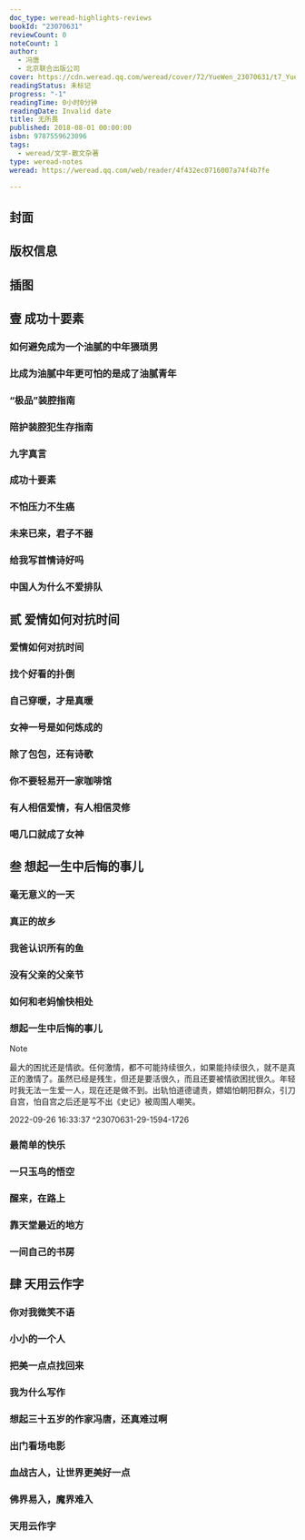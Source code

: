 ```yaml
---
doc_type: weread-highlights-reviews
bookId: "23070631"
reviewCount: 0
noteCount: 1
author:
  - 冯唐
  - 北京联合出版公司
cover: https://cdn.weread.qq.com/weread/cover/72/YueWen_23070631/t7_YueWen_23070631.jpg
readingStatus: 未标记
progress: "-1"
readingTime: 0小时0分钟
readingDate: Invalid date
title: 无所畏
published: 2018-08-01 00:00:00
isbn: 9787559623096
tags:
  - weread/文学-散文杂著
type: weread-notes
weread: https://weread.qq.com/web/reader/4f432ec0716007a74f4b7fe

---
```



## 封面

## 版权信息

## 插图

## 壹 成功十要素

### 如何避免成为一个油腻的中年猥琐男

### 比成为油腻中年更可怕的是成了油腻青年

### “极品”装腔指南

### 陪护装腔犯生存指南

### 九字真言

### 成功十要素

### 不怕压力不生癌

### 未来已来，君子不器

### 给我写首情诗好吗

### 中国人为什么不爱排队

## 贰 爱情如何对抗时间

### 爱情如何对抗时间

### 找个好看的扑倒

### 自己穿暖，才是真暖

### 女神一号是如何炼成的

### 除了包包，还有诗歌

### 你不要轻易开一家咖啡馆

### 有人相信爱情，有人相信灵修

### 喝几口就成了女神

## 叁 想起一生中后悔的事儿

### 毫无意义的一天

### 真正的故乡

### 我爸认识所有的鱼

### 没有父亲的父亲节

### 如何和老妈愉快相处

### 想起一生中后悔的事儿

> [!NOTE] 
> 最大的困扰还是情欲。任何激情，都不可能持续很久，如果能持续很久，就不是真正的激情了。虽然已经是残生，但还是要活很久，而且还要被情欲困扰很久。年轻时我无法一生爱一人，现在还是做不到。出轨怕道德谴责，嫖娼怕朝阳群众，引刀自宫，怕自宫之后还是写不出《史记》被周围人嘲笑。
> 
> 2022-09-26 16:33:37 ^23070631-29-1594-1726

### 最简单的快乐

### 一只玉鸟的悟空

### 醒来，在路上

### 靠天堂最近的地方

### 一间自己的书房

## 肆 天用云作字

### 你对我微笑不语

### 小小的一个人

### 把美一点点找回来

### 我为什么写作

### 想起三十五岁的作家冯唐，还真难过啊

### 出门看场电影

### 血战古人，让世界更美好一点

### 佛界易入，魔界难入

### 天用云作字

